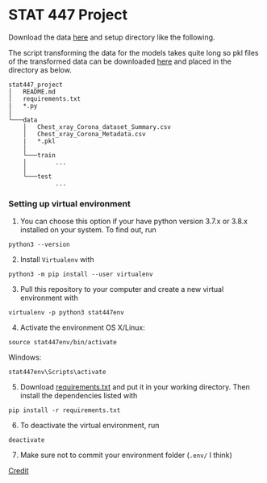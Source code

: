 # STAT 447 Project
 
Download the data [here](https://www.kaggle.com/praveengovi/coronahack-chest-xraydataset?select=Chest_xray_Corona_dataset_Summary.csv) and setup directory like the following.

The script transforming the data for the models takes quite long so pkl files of the transformed data can be downloaded [here](https://drive.google.com/drive/folders/1E-YuvdQqDUIankhK5OkuN6TPJHYNBEY-?usp=sharing) and placed in the directory as below.
```
stat447_project
│   README.md
│   requirements.txt
|   *.py
│
└───data
    │   Chest_xray_Corona_dataset_Summary.csv
    │   Chest_xray_Corona_Metadata.csv
    |   *.pkl
    │
    └───train
    │        ...
    │
    └───test
             ...
```
 
### Setting up virtual environment
1. You can choose this option if your have python version 3.7.x or 3.8.x installed on your system. To find out, run
 ```
 python3 --version
 ```
 
2. Install `Virtualenv` with
 ```
 python3 -m pip install --user virtualenv
 ```
 
3. Pull this repository to your computer and create a new virtual environment with
 ```
 virtualenv -p python3 stat447env
 ```
  
4. Activate the environment
 OS X/Linux:
 ```
 source stat447env/bin/activate
 ```
 Windows:
 ```
 stat447env\Scripts\activate
 ```
 
5. Download [requirements.txt](requirements.txt) and put it in your working directory. Then install the dependencies listed with
 ```
 pip install -r requirements.txt
 ```
 
6. To deactivate the virtual environment, run
 ```
 deactivate
 ```
 
7. Make sure not to commit your environment folder (`.env/` I think)


[Credit](https://github.com/UBC-CS/cpsc330/blob/master/docs/setup.md)
